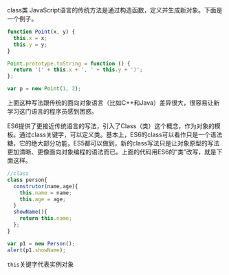 class类
JavaScript语言的传统方法是通过构造函数，定义并生成新对象。下面是一个例子。
``` javascript
function Point(x, y) {
  this.x = x;
  this.y = y;
}

Point.prototype.toString = function () {
  return '(' + this.x + ', ' + this.y + ')';
};

var p = new Point(1, 2);
```

上面这种写法跟传统的面向对象语言（比如C++和Java）差异很大，很容易让新学习这门语言的程序员感到困惑。

ES6提供了更接近传统语言的写法，引入了Class（类）这个概念，作为对象的模板。通过class关键字，可以定义类。基本上，ES6的class可以看作只是一个语法糖，它的绝大部分功能，ES5都可以做到，新的class写法只是让对象原型的写法更加清晰、更像面向对象编程的语法而已。上面的代码用ES6的“类”改写，就是下面这样。

``` javascript
//class
class person{
  construtor(name,age){
    this.name = name;
    this.age = age;
  }
  showName(){
    return this.name;
  };
}

var p1 = new Person();
alert(p1.showName);
```

`this`关键字代表实例对象